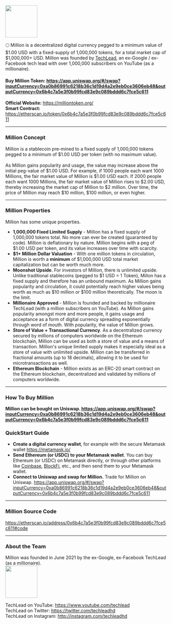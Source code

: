 <head>
  <link rel="shortcut icon" type="image/png" href="favicon.png">
  <link rel="shortcut icon" type="image/x-icon" href="favicon.ico">
  <meta name="twitter:image" content="https://raw.githubusercontent.com/techleadhd/milliontoken/gh-pages/coin.png" />
</head>
<img src="https://raw.githubusercontent.com/techleadhd/milliontoken/gh-pages/coin.png" width="100" height="100">

🌕 Million is a decentralized digital currency pegged to a minimum value of $1.00 USD with a fixed-supply of 1,000,000 tokens, for a total market cap of $1,000,000+ USD.  Million was founded by [TechLead](http://youtube.com/techlead), an ex-Google / ex-Facebook tech lead with over 1,000,000 subscribers on YouTube (as a millionaire).

<h4>
  <B>Buy Million Token:
<a href="https://app.uniswap.org/#/swap?inputCurrency=0xa0b86991c6218b36c1d19d4a2e9eb0ce3606eb48&outputCurrency=0x6b4c7a5e3f0b99fcd83e9c089bddd6c7fce5c611">https://app.uniswap.org/#/swap?inputCurrency=0xa0b86991c6218b36c1d19d4a2e9eb0ce3606eb48&outputCurrency=0x6b4c7a5e3f0b99fcd83e9c089bddd6c7fce5c611</a> </B> </h4>
  
  **Official Website:** <a href="https://milliontoken.org/">https://milliontoken.org/</a> <BR>
**Smart Contract:** <a href="https://etherscan.io/token/0x6b4c7a5e3f0b99fcd83e9c089bddd6c7fce5c611">https://etherscan.io/token/0x6b4c7a5e3f0b99fcd83e9c089bddd6c7fce5c611</a>

  <HR>
<h3>Million Concept</h3>
  Million is a stablecoin pre-mined to a fixed supply of 1,000,000 tokens pegged to a minimum of $1.00 USD per token (with no maximum value). 
<BR><BR>
As Million gains popularity and usage, the value may increase above the initial peg-value of $1.00 USD.  For example, if 1000 people each want 1000 Millions, the fair market value of Million is $1.00 USD each. If 2000 people each want 1000 Millions, the fair market value of Million rises to $2.00 USD, thereby increasing the market cap of Million to $2 million.  Over time, the price of Million may reach $10 million, $100 million, or even higher.

  <hr>
  <h3> Million Properties</h3>
Million has some unique properties.

* **1,000,000 Fixed Limited Supply** - Million has a fixed supply of 1,000,000 tokens total. No more can ever be created (guaranteed by code). Million is deflationary by nature.  Million begins with a peg of $1.00 USD per token, and its value increases over time with scarcity.
* **$1+ Million Dollar Valuation** - With one million tokens in circulation, Million is worth a **minimum** of $1,000,000 USD total market capitalization but can be worth much more.
* **Moonshot Upside**.  For investors of Million, there is unlimited upside.  Unlike traditional stablecoins (pegged to $1 USD = 1 Token), Millon has a fixed supply and therefore has an unbound maximum.  As Million gains popularity and circulation, it could potentially reach higher values being worth as much as $10 million or $100 million theoretically. The moon is the limit.
* **Millionaire Approved** - Million is founded and backed by millionaire TechLead (with a million subscribers on YouTube). As Million gains popularity amongst more and more people, it gains usage and acceptance as a form of digital currency spreading exponentially through word of mouth. With popularity, the value of Million grows.
* **Store of Value + Transactional Currency**.  As a decentralized currency secured by millions of computers worldwide on the Ethereum blockchain, Million can be used as both a store of value and a means of transaction.  Million's unique limited supply makes it especially ideal as a store of value with unlimited upside.  Million can be transferred in fractional amounts (up to 18 decimals), allowing it to be used for microtransactions as well.
* **Ethereum Blockchain** - Million exists as an ERC-20 smart contract on the Ethereum blockchain, decentralized and validated by millions of computers worldwide.

<HR>

<h3>How To Buy Million</h3>
  
<B>  Million can be bought on Uniswap.
<a href="https://app.uniswap.org/#/swap?inputCurrency=0xa0b86991c6218b36c1d19d4a2e9eb0ce3606eb48&outputCurrency=0x6b4c7a5e3f0b99fcd83e9c089bddd6c7fce5c611">https://app.uniswap.org/#/swap?inputCurrency=0xa0b86991c6218b36c1d19d4a2e9eb0ce3606eb48&outputCurrency=0x6b4c7a5e3f0b99fcd83e9c089bddd6c7fce5c611</a></B>

### QuickStart Guide
  
- **Create a digital currency wallet**, for example with the secure Metamask wallet <a href="https://metamask.io/">https://metamask.io/</a>
- **Send Ethereum (or USDC) to your Metamask wallet**. You can buy Ethereum (or USDC) on Metamask directly, or through other platforms like [Coinbase](https://www.coinbase.com/join/shyu_w), [BlockFi](http://blockfi.com/techlead), etc., and then send them to your Metamask wallet.
- **Connect to Uniswap and swap for Million.**
Trade for Million on Uniswap.
<a href="https://app.uniswap.org/#/swap?inputCurrency=0xa0b86991c6218b36c1d19d4a2e9eb0ce3606eb48&outputCurrency=0x6b4c7a5e3f0b99fcd83e9c089bddd6c7fce5c611">https://app.uniswap.org/#/swap?inputCurrency=0xa0b86991c6218b36c1d19d4a2e9eb0ce3606eb48&outputCurrency=0x6b4c7a5e3f0b99fcd83e9c089bddd6c7fce5c611</a>
  
<HR>
<h3>
 Million Source Code
</h3>
<a href="https://etherscan.io/address/0x6b4c7a5e3f0b99fcd83e9c089bddd6c7fce5c611#code">https://etherscan.io/address/0x6b4c7a5e3f0b99fcd83e9c089bddd6c7fce5c611#code</a>
  
<HR>
<h3> About the Team</h3>
Million was founded in June 2021 by the ex-Google, ex-Facebook TechLead (as a millionaire).<BR>

<img src="https://raw.githubusercontent.com/techleadhd/milliontoken/gh-pages/avatar.png" width="100" height="100">

  TechLead on YouTube: <a href="https://www.youtube.com/techlead">https://www.youtube.com/techlead</a> <BR>
  TechLead on Twitter: <a href="https://twitter.com/techleadhd">https://twitter.com/techleadhd</a> <BR>
  TechLead on Instagram: <a href="http://instagram.com/techleadhd">http://instagram.com/techleadhd</a> <BR>

